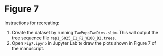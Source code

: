 # Figure 7

Instructions for recreating:

1) Create the dataset by running `TwoPopsTwoDims.slim`. This will output the tree sequence file `rep1_S025_I1_R2_W100_D2.trees`.
2) Open `Fig7.ipynb` in Jupyter Lab to draw the plots shown in Figure 7 of the manuscript.
